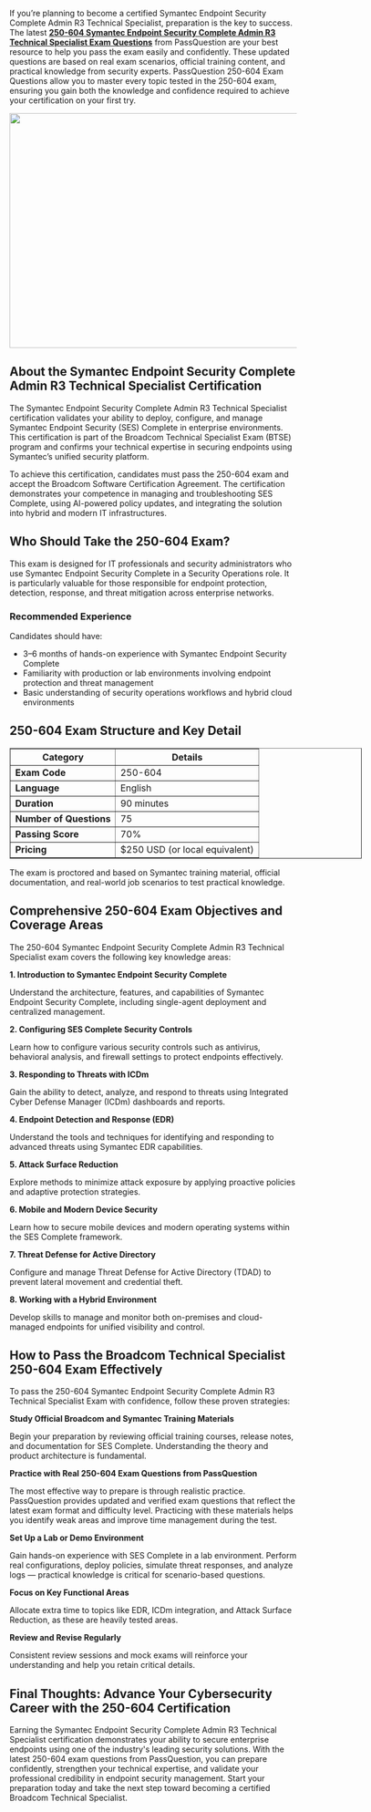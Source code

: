 <p>If you&rsquo;re planning to become a certified Symantec Endpoint Security Complete Admin R3 Technical Specialist, preparation is the key to success. The latest <strong><a href="https://www.passquestion.com/250-604.html">250-604 Symantec Endpoint Security Complete Admin R3 Technical Specialist Exam Questions</a></strong> from PassQuestion are your best resource to help you pass the exam easily and confidently. These updated questions are based on real exam scenarios, official training content, and practical knowledge from security experts. PassQuestion 250-604 Exam Questions allow you to master every topic tested in the 250-604 exam, ensuring you gain both the knowledge and confidence required to achieve your certification on your first try.</p>

<p><img alt="" src="https://www.passquestion.com/uploads/pqcom/images/20251027/1a3bf9d4d71721f4a29ee5c7e02e9a70.jpg" style="height:412px; width:618px" /></p>

<h2><strong>About the Symantec Endpoint Security Complete Admin R3 Technical Specialist Certification</strong></h2>

<p>The Symantec Endpoint Security Complete Admin R3 Technical Specialist certification validates your ability to deploy, configure, and manage Symantec Endpoint Security (SES) Complete in enterprise environments. This certification is part of the Broadcom Technical Specialist Exam (BTSE) program and confirms your technical expertise in securing endpoints using Symantec&rsquo;s unified security platform.</p>

<p>To achieve this certification, candidates must pass the 250-604 exam and accept the Broadcom Software Certification Agreement. The certification demonstrates your competence in managing and troubleshooting SES Complete, using AI-powered policy updates, and integrating the solution into hybrid and modern IT infrastructures.</p>

<h2><strong>Who Should Take the 250-604 Exam?</strong></h2>

<p>This exam is designed for IT professionals and security administrators who use Symantec Endpoint Security Complete in a Security Operations role. It is particularly valuable for those responsible for endpoint protection, detection, response, and threat mitigation across enterprise networks.</p>

<h3><strong>Recommended Experience</strong></h3>

<p>Candidates should have:</p>

<ul>
	<li>3&ndash;6 months of hands-on experience with Symantec Endpoint Security Complete</li>
	<li>Familiarity with production or lab environments involving endpoint protection and threat management</li>
	<li>Basic understanding of security operations workflows and hybrid cloud environments</li>
</ul>

<h2><strong>250-604 Exam Structure and Key Detail</strong></h2>

<table border="1" style="width:618px">
	<thead>
		<tr>
			<th><strong>Category</strong></th>
			<th><strong>Details</strong></th>
		</tr>
	</thead>
	<tbody>
		<tr>
			<td><strong>Exam Code</strong></td>
			<td>250-604</td>
		</tr>
		<tr>
			<td><strong>Language</strong></td>
			<td>English</td>
		</tr>
		<tr>
			<td><strong>Duration</strong></td>
			<td>90 minutes</td>
		</tr>
		<tr>
			<td><strong>Number of Questions</strong></td>
			<td>75</td>
		</tr>
		<tr>
			<td><strong>Passing Score</strong></td>
			<td>70%</td>
		</tr>
		<tr>
			<td><strong>Pricing</strong></td>
			<td>$250 USD (or local equivalent)</td>
		</tr>
	</tbody>
</table>

<p>The exam is proctored and based on Symantec training material, official documentation, and real-world job scenarios to test practical knowledge.</p>

<h2><strong>Comprehensive 250-604 Exam Objectives and Coverage Areas</strong></h2>

<p>The 250-604 Symantec Endpoint Security Complete Admin R3 Technical Specialist exam covers the following key knowledge areas:</p>

<p><strong>1. Introduction to Symantec Endpoint Security Complete</strong></p>

<p>Understand the architecture, features, and capabilities of Symantec Endpoint Security Complete, including single-agent deployment and centralized management.</p>

<p><strong>2. Configuring SES Complete Security Controls</strong></p>

<p>Learn how to configure various security controls such as antivirus, behavioral analysis, and firewall settings to protect endpoints effectively.</p>

<p><strong>3. Responding to Threats with ICDm</strong></p>

<p>Gain the ability to detect, analyze, and respond to threats using Integrated Cyber Defense Manager (ICDm) dashboards and reports.</p>

<p><strong>4. Endpoint Detection and Response (EDR)</strong></p>

<p>Understand the tools and techniques for identifying and responding to advanced threats using Symantec EDR capabilities.</p>

<p><strong>5. Attack Surface Reduction</strong></p>

<p>Explore methods to minimize attack exposure by applying proactive policies and adaptive protection strategies.</p>

<p><strong>6. Mobile and Modern Device Security</strong></p>

<p>Learn how to secure mobile devices and modern operating systems within the SES Complete framework.</p>

<p><strong>7. Threat Defense for Active Directory</strong></p>

<p>Configure and manage Threat Defense for Active Directory (TDAD) to prevent lateral movement and credential theft.</p>

<p><strong>8. Working with a Hybrid Environment</strong></p>

<p>Develop skills to manage and monitor both on-premises and cloud-managed endpoints for unified visibility and control.</p>

<h2><strong>How to Pass the Broadcom Technical Specialist 250-604 Exam Effectively</strong></h2>

<p>To pass the 250-604 Symantec Endpoint Security Complete Admin R3 Technical Specialist Exam with confidence, follow these proven strategies:</p>

<p><strong>Study Official Broadcom and Symantec Training Materials</strong></p>

<p>Begin your preparation by reviewing official training courses, release notes, and documentation for SES Complete. Understanding the theory and product architecture is fundamental.</p>

<p><strong>Practice with Real 250-604 Exam Questions from PassQuestion</strong></p>

<p>The most effective way to prepare is through realistic practice. PassQuestion provides updated and verified exam questions that reflect the latest exam format and difficulty level. Practicing with these materials helps you identify weak areas and improve time management during the test.</p>

<p><strong>Set Up a Lab or Demo Environment</strong></p>

<p>Gain hands-on experience with SES Complete in a lab environment. Perform real configurations, deploy policies, simulate threat responses, and analyze logs &mdash; practical knowledge is critical for scenario-based questions.</p>

<p><strong>Focus on Key Functional Areas</strong></p>

<p>Allocate extra time to topics like EDR, ICDm integration, and Attack Surface Reduction, as these are heavily tested areas.</p>

<p><strong>Review and Revise Regularly</strong></p>

<p>Consistent review sessions and mock exams will reinforce your understanding and help you retain critical details.</p>

<h2><strong>Final Thoughts: Advance Your Cybersecurity Career with the 250-604 Certification</strong></h2>

<p>Earning the Symantec Endpoint Security Complete Admin R3 Technical Specialist certification demonstrates your ability to secure enterprise endpoints using one of the industry&#39;s leading security solutions. With the latest 250-604 exam questions from PassQuestion, you can prepare confidently, strengthen your technical expertise, and validate your professional credibility in endpoint security management. Start your preparation today and take the next step toward becoming a certified Broadcom Technical Specialist.</p>

<p><!-- notionvc: 72d94c75-d89d-4c69-ac25-7e0727d14253 --></p>
